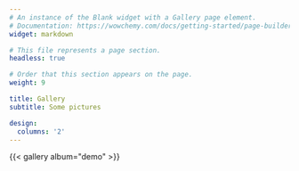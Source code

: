```yaml
---
# An instance of the Blank widget with a Gallery page element.
# Documentation: https://wowchemy.com/docs/getting-started/page-builder/
widget: markdown

# This file represents a page section.
headless: true

# Order that this section appears on the page.
weight: 9

title: Gallery
subtitle: Some pictures

design:
  columns: '2'
---
```


{{< gallery album="demo" >}}
